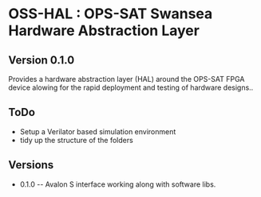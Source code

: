 # OSS-HAL : OPS-SAT Swansea Hardware Abstraction Layer 
## Version 0.1.0
Provides a hardware abstraction layer (HAL) around the OPS-SAT FPGA device alowing for the rapid deployment and testing of hardware designs..

## ToDo

* Setup a Verilator based simulation environment
* tidy up the structure of the folders

## Versions
* 0.1.0 -- Avalon S interface working along with software libs.
